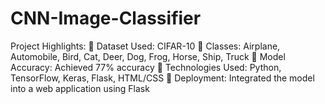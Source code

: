 # CNN-Image-Classifier
Project Highlights:
📌 Dataset Used: CIFAR-10
📌 Classes: Airplane, Automobile, Bird, Cat, Deer, Dog, Frog, Horse, Ship, Truck
📌 Model Accuracy: Achieved 77% accuracy
📌 Technologies Used: Python, TensorFlow, Keras, Flask, HTML/CSS
📌 Deployment: Integrated the model into a web application using Flask

